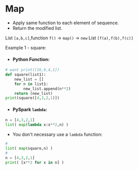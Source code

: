 # Map
* Apply same function to each element of sequence.
* Return the modified list.


List `[a,b,c]`,function `f()` -> `map()` -> `new` List `[f(a),f(b),f(c)]`


Example 1 - square:
* #### Python Function:
```python
# want print([16,9,4,1])
def square(list1):
    new_list = []
    for n in list1:
        new_list.append(n**2)
    return (new_list)
print(square([4,3,2,1)])
```
* ####  PySpark `lambda`:
```python
n = [4,3,2,1]
list( map(lambda x:x**2,n) )
```

* You don't necessary use a `lambda` function:
```python
# 
list( map(square,n) )
# 
n = [4,3,2,1]
print( [x**2 for x in n] )
```